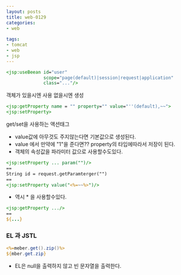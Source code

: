 ```yaml
---
layout: posts
title: web-0129
categories:
- web
  
tags:
- tomcat
- web
- jsp
---
```




```jsp
<jsp:useBeean id="user" 
              scope="page(default)|session|request|application" 
              class="..."/>
```

객체가 있을시엔 사용 없을시엔 생성

```jsp
<jsp:getProperty name = "" property="" value="''(default),~~">
<jsp:setProperty>
```

get/set을 사용하는 액션태그

- value값에 아무것도 주지않는다면 기본값으로  생성된다.
- value 에서 만약에 "1"을 준다면?? property의 타입에따라서 저장이 된다.
- 객체의 속성값을 파라미터 값으로 사용할수도있다.

```jsp
<jsp:setProperty ... param("")/>
==
String id = request.getParamterger("")
==
<jsp:setProperty value("<%=~~%>")/>
```

- 역시 * 을 사용할수있다.

```jsp
<jsp:getProperty .../>
==
${...}
```



### EL 과 JSTL

```jsp
<%=meber.get().zip()%>
${mber.get.zip}
```

- EL은  null을 출력하지 않고 빈 문자열을 출력한다.



